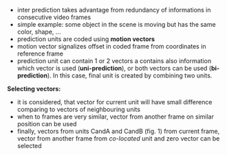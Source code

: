﻿* inter prediction takes advantage from redundancy of informations in consecutive video frames
* simple example: some object in the scene is moving but has the same color, shape, ...
* prediction units are coded using **motion vectors**
* motion vector signalizes offset in coded frame from coordinates in reference frame
* prediction unit can contain 1 or 2 vectors a contains also information which vector is used (**uni-prediction**), or both vectors can be used (**bi-prediction**). In this case, final unit is created by combining two units.

**Selecting vectors:**

* it is considered, that vector for current unit will have small difference comparing to vectors of neighbouring units
* when to frames are very similar, vector from another frame on similar position can be used
* finally, vectors from units CandA and CandB (fig. 1) from current frame, vector from another frame from *co-located* unit and zero vector can be selected